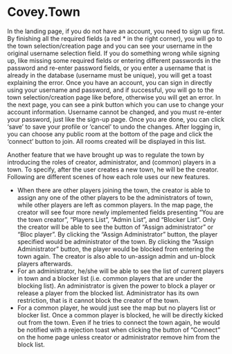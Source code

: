 # Covey.Town
In the landing page, if you do not have an account, you need to sign up first. By finishing all the required fields (a red * in the right corner), you will go to the town selection/creation page and you can see your username in the original username selection field. If you do something wrong while signing up, like missing some required fields or entering different passwords in the password and re-enter password fields, or you enter a username that is already in the database (username must be unique), you will get a toast explaining the error. Once you have an account, you can sign in directly using your username and password, and if successful, you will go to the town selection/creation page like before, otherwise you will get an error. In the next page, you can see a pink button which you can use to change your account information. Username cannot be changed, and you must re-enter your password, just like the sign-up page. Once you are done, you can click ‘save’ to save your profile or ‘cancel’ to undo the changes.
After logging in, you can choose any public room at the bottom of the page and click the ‘connect’ button to join. All rooms created will be displayed in this list.

Another feature that we have brought up was to regulate the town by introducing the roles of creator, administrator, and (common) players in a town. To specify, after the user creates a new town, he will be the creator. Following are different scenes of how each role uses our new features.
- When there are other players joining the town, the creator is able to assign any one of the other players to be the administrators of town, while other players are left as common players. In the map page, the creator will see four more newly implemented fields presenting “You are the town creator”, “Players List”, “Admin List”, and “Blocker List”. Only the creator will be able to see the button of “Assign administrator” or “Bloc player”. By clicking the “Assign Administrator” button, the player specified would be administrator of the town. By clicking the “Assign Administrator” button, the player would be blocked from entering the town again. The creator is also able to un-assign admin and un-block players afterwards.
- For an administrator, he/she will be able to see the list of current players in town and a blocker list (i.e. common players that are under the blocking list). An administrator is given the power to block a player or release a player from the blocked list. Administrator has its own restriction, that is it cannot block the creator of the town.
- For a common player, he would just see the map but no players list or blocker list. Once a common player is blocked, he will be directly kicked out from the town. Even if he tries to connect the town again, he would be notified with a rejection toast when clicking the button of “Connect” on the home page unless creator or administrator remove him from the block list.
